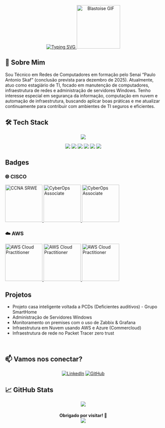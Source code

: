 <div align="center">
  <a href="https://git.io/typing-svg">
    <img src="https://readme-typing-svg.demolab.com?font=Press+Start+2P&size=22&duration=1500&pause=750&center=true&vCenter=true&multiline=true&color=377AFF&width=642&height=130&lines=Ol%C3%A1+%2C+Meu+nome+%C3%A9+Jo%C3%A3o+Gustavo;e+este+%C3%A9+meu+GitHub!;%28%5E_%5E%29" alt="Typing SVG" />
  </a>

  <img src="https://i.imgur.com/pBW7YiY.gif" width="140px" alt="Blastoise GIF" />
</div>

## 🧠 Sobre Mim
Sou Técnico em Redes de Computadores em formação pelo Senai “Paulo Antonio Skaf” (conclusão prevista para dezembro de 2025). Atualmente, atuo como estagiário de TI, focado em manutenção de computadores, infraestrutura de redes e administração de servidores Windows. Tenho interesse especial em segurança da informação, computação em nuvem e automação de infraestrutura, buscando aplicar boas práticas e me atualizar continuamente para contribuir com ambientes de TI seguros e eficientes.

<div style="display: inline_block">
 <h2>  🛠️ Tech Stack </h2>
<p align="center">
  <img src="https://skillicons.dev/icons?i=arduino,raspberrypi,linux,kali,ubuntu,debian,mint,vim,nginx,windows,powershell,vscode,grafana,prometheus">
</p>
<p align="center">
  <img src="https://img.shields.io/badge/Azure-blue?style=for-the-badge&logo=microsoft%20azure&logoColor=blue&labelColor=FFFFFF&link=https%3A%2F%2Fimages.app.goo.gl%2FK7PN1jYJd57x4q7A8">
  <img src="https://img.shields.io/badge/AWS-000.svg?style=for-the-badge&logo=amazon-aws&logoColor=white">
  <img src="https://img.shields.io/badge/java-%23ED8B00.svg?style=for-the-badge&logo=openjdk&logoColor=white">
  <img src="https://img.shields.io/badge/python-3670A0?style=for-the-badge&logo=python&logoColor=ffdd54">
  <img src="https://img.shields.io/badge/MariaDB-003545?style=for-the-badge&logo=mariadb&logoColor=white">
  <img src="https://img.shields.io/badge/GitHub-100000?style=for-the-badge&logo=github&logoColor=white)](https://github.com/SEUUSERNAME">
</p>

<div style="display: inline_block">
  <h2> Badges </h2>

### 🌐 **CISCO**

<a href="https://www.credly.com/badges/e769e815-1a68-4d82-807b-38dd6fd24f04/public_url" target="_blank">
  <img src="https://images.credly.com/images/f4ccdba9-dd65-4349-baad-8f05df116443/CCNASRWE__1_.png" alt="CCNA SRWE" width="120px"/>
</a>

<a href="https://www.credly.com/badges/e3db2393-5e9e-4087-b6b2-e6ef645220c4/public_url" target="_blank">
  <img src="https://images.credly.com/images/19e742ef-13be-4d26-87ed-ac8f5fd0643c/image.png" alt="CyberOps Associate" width="120px"/>
</a>

<a href="https://www.credly.com/badges/3e1e22db-9251-4b68-8984-27dce5823aae" target="_blank">
  <img src="https://images.credly.com/size/340x340/images/dcdf1a3c-2594-4f4c-a33a-050b4bca58b5/image.png" alt="CyberOps Associate" width="120px"/>
</a>

### ☁️ **AWS**

<a href="https://www.credly.com/badges/197cfad6-7f0f-4dfd-bf8c-1f634d6c8211/public_url" target="_blank">
  <img src="https://images.credly.com/size/220x220/images/73e4a58b-a8ef-41a3-a7db-9183dd269882/image.png" alt="AWS Cloud Practitioner" width="120px"/>
</a>

<a href="https://www.credly.com/badges/7eadc2c9-a969-4764-92ed-4e907daad5f5/public_url" target="_blank">
  <img src="https://images.credly.com/size/680x680/images/81fad72d-a948-409f-a979-0c1bf67b39ab/image.png" alt="AWS Cloud Practitioner" width="120px"/>
</a>

<a href="https://www.credly.com/badges/93c4f69d-c4d6-4c24-8db6-873977acedf8/public_url" target="_blank">
  <img src="https://images.credly.com/size/340x340/images/119182cf-ca68-495a-a415-bff62dfdcc7e/image.png" alt="AWS Cloud Practitioner" width="120px"/>
</a>

## Projetos 
  - Projeto casa inteligente voltada a PCDs (Deficientes auditivos) - Grupo SmartHome
  - Administração de Servidores Windows
  - Monitoramento on premises com o uso de Zabbix & Grafana
  - Infraestrutura em Nuvem usando AWS e Azure (Commercloud)
  - Infraestrutura de rede no Packet Tracer zero trust
    
<br>

## 📫 Vamos nos conectar?
<div align="center">
  
[![LinkedIn](https://img.shields.io/badge/LinkedIn-0077B5?style=for-the-badge&logo=linkedin&logoColor=white)](https://www.linkedin.com/in/joaogustavodasilva/)
[![GitHub](https://img.shields.io/badge/GitHub-100000?style=for-the-badge&logo=github&logoColor=white)](https://github.com/KOI4884)

</div>

## 📈 GitHub Stats

<div align="center">
  <img src="https://github-readme-streak-stats.herokuapp.com?user=KOI4884&theme=blue-navy&short_numbers=true&mode=weekly">
</div>

<h4 align="center">
   Obrigado por visitar! 🚀
   <div>
    <img src="https://komarev.com/ghpvc/?username=KOI4884">
  <div>
</h4>
